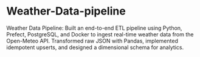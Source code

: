 # Weather-Data-pipeline
Weather Data Pipeline: Built an end-to-end ETL pipeline using Python, Prefect, PostgreSQL, and Docker to ingest real-time weather data from the Open-Meteo API. Transformed raw JSON with Pandas, implemented idempotent upserts, and designed a dimensional schema for analytics.
